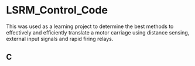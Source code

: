 # LSRM_Control_Code

This was used as a learning project to determine the best methods to effectively and efficiently translate a motor carriage using distance sensing, external input signals and rapid firing relays.

## C

